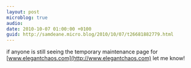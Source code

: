 ```yaml
---
layout: post
microblog: true
audio: 
date: 2010-10-07 01:00:00 +0100
guid: http://samdeane.micro.blog/2010/10/07/t26681882779.html
---
```

if anyone is still seeing the temporary maintenance page for [www.elegantchaos.com](http://www.elegantchaos.com) let me know!
